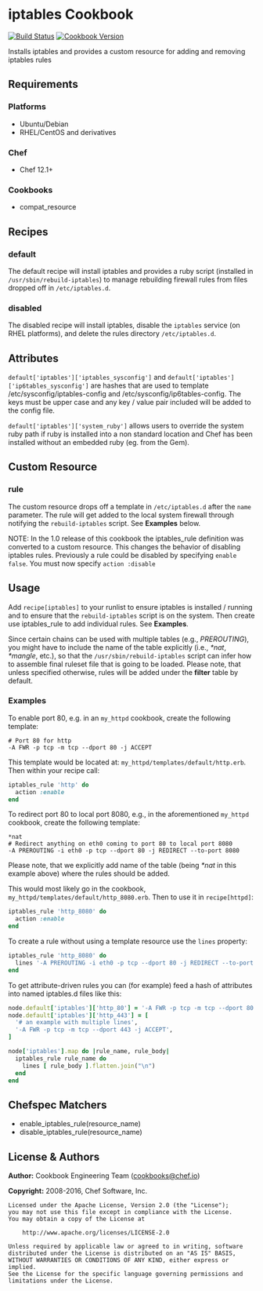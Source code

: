# iptables Cookbook
[![Build Status](https://travis-ci.org/chef-cookbooks/iptables.svg?branch=master)](https://travis-ci.org/chef-cookbooks/iptables) [![Cookbook Version](https://img.shields.io/cookbook/v/iptables.svg)](https://supermarket.chef.io/cookbooks/iptables)

Installs iptables and provides a custom resource for adding and removing iptables rules

## Requirements
### Platforms
- Ubuntu/Debian
- RHEL/CentOS and derivatives

### Chef
- Chef 12.1+

### Cookbooks
- compat_resource

## Recipes
### default
The default recipe will install iptables and provides a ruby script (installed in `/usr/sbin/rebuild-iptables`) to manage rebuilding firewall rules from files dropped off in `/etc/iptables.d`.

### disabled
The disabled recipe will install iptables, disable the `iptables` service (on RHEL platforms), and delete the rules directory `/etc/iptables.d`.

## Attributes
 `default['iptables']['iptables_sysconfig']` and `default['iptables']['ip6tables_sysconfig']` are hashes that are used to template /etc/sysconfig/iptables-config and /etc/sysconfig/ip6tables-config. The keys must be upper case and any key / value pair included will be added to the config file.

`default['iptables']['system_ruby']` allows users to override the system ruby path if ruby is installed into a non standard location and Chef has been installed without an embedded ruby (eg. from the Gem).

## Custom Resource
### rule
The custom resource drops off a template in `/etc/iptables.d` after the `name` parameter. The rule will get added to the local system firewall through notifying the `rebuild-iptables` script. See **Examples** below.

NOTE: In the 1.0 release of this cookbook the iptables_rule definition was converted to a custom resource.  This changes the behavior of disabling iptables rules. Previously a rule could be disabled by specifying `enable false`. You must now specify `action :disable`

## Usage
Add `recipe[iptables]` to your runlist to ensure iptables is installed / running and to ensure that the `rebuild-iptables` script is on the system. Then create use iptables_rule to add individual rules. See **Examples**.

Since certain chains can be used with multiple tables (e.g., _PREROUTING_), you might have to include the name of the table explicitly (i.e., _*nat_, _*mangle_, etc.), so that the `/usr/sbin/rebuild-iptables` script can infer how to assemble final ruleset file that is going to be loaded. Please note, that unless specified otherwise, rules will be added under the **filter** table by default.

### Examples
To enable port 80, e.g. in an `my_httpd` cookbook, create the following template:

```text
# Port 80 for http
-A FWR -p tcp -m tcp --dport 80 -j ACCEPT
```

This template would be located at: `my_httpd/templates/default/http.erb`. Then within your recipe call:

```ruby
iptables_rule 'http' do
  action :enable
end
```

To redirect port 80 to local port 8080, e.g., in the aforementioned `my_httpd` cookbook, create the following template:

```text
*nat
# Redirect anything on eth0 coming to port 80 to local port 8080
-A PREROUTING -i eth0 -p tcp --dport 80 -j REDIRECT --to-port 8080
```

Please note, that we explicitly add name of the table (being _*nat_ in this example above) where the rules should be added.

This would most likely go in the cookbook, `my_httpd/templates/default/http_8080.erb`. Then to use it in `recipe[httpd]`:

```ruby
iptables_rule 'http_8080' do
  action :enable
end
```

To create a rule without using a template resource use the `lines` property:

```ruby
iptables_rule 'http_8080' do
  lines '-A PREROUTING -i eth0 -p tcp --dport 80 -j REDIRECT --to-port 8080'
end
```

To get attribute-driven rules you can (for example) feed a hash of attributes into named iptables.d files like this:

```ruby
node.default['iptables']['http_80'] = '-A FWR -p tcp -m tcp --dport 80 -j ACCEPT'
node.default['iptables']['http_443'] = [
  '# an example with multiple lines',
  '-A FWR -p tcp -m tcp --dport 443 -j ACCEPT',
]

node['iptables'].map do |rule_name, rule_body|
  iptables_rule rule_name do
    lines [ rule_body ].flatten.join("\n")
  end
end
```

## Chefspec Matchers
- enable_iptables_rule(resource_name)
- disable_iptables_rule(resource_name)

## License & Authors
**Author:** Cookbook Engineering Team ([cookbooks@chef.io](mailto:cookbooks@chef.io))

**Copyright:** 2008-2016, Chef Software, Inc.

```
Licensed under the Apache License, Version 2.0 (the "License");
you may not use this file except in compliance with the License.
You may obtain a copy of the License at

    http://www.apache.org/licenses/LICENSE-2.0

Unless required by applicable law or agreed to in writing, software
distributed under the License is distributed on an "AS IS" BASIS,
WITHOUT WARRANTIES OR CONDITIONS OF ANY KIND, either express or implied.
See the License for the specific language governing permissions and
limitations under the License.
```
